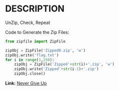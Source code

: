 # DESCRIPTION

UnZip, Check, Repeat

Code to Generate the Zip Files:
```py copy
from zipfile import ZipFile

zipObj = ZipFile('Zipped0.zip', 'w')
zipObj.write('flag.txt')
for i in range(1,250):
    zipObj = ZipFile('Zipped'+str(i)+'.zip', 'w')
    zipObj.write('Zipped'+str(i-1)+'.zip')
    zipObj.close()
```

<b>Link:</b> [Never Give Up](https://nevergiveup.vercel.app/1.html)

